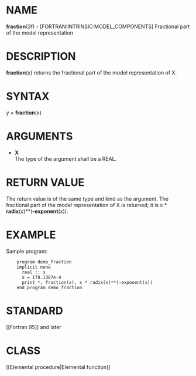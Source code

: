 # NAME

**fraction**(3f) - \[FORTRAN:INTRINSIC:MODEL\_COMPONENTS\] Fractional
part of the model representation

# DESCRIPTION

**fraction**(x) returns the fractional part of the model representation
of X.

# SYNTAX

y = **fraction**(x)

# ARGUMENTS

  - **X**  
    The type of the argument shall be a REAL.

# RETURN VALUE

The return value is of the same type and kind as the argument. The
fractional part of the model representation of X is returned; it is x \*
**radix**(x)\*\*(**-exponent**(x)).

# EXAMPLE

Sample program:

``` 
    program demo_fraction
    implicit none
      real :: x
      x = 178.1387e-4
      print *, fraction(x), x * radix(x)**(-exponent(x))
    end program demo_fraction
```

# STANDARD

\[\[Fortran 95\]\] and later

# CLASS

\[\[Elemental procedure|Elemental function\]\]
